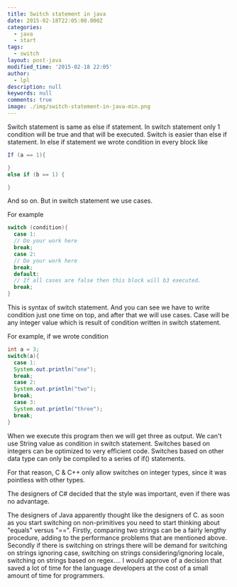 ```yaml
---
title: Switch statement in java
date: 2015-02-18T22:05:00.000Z
categories:
  - java
  - start
tags:
  - switch
layout: post-java
modified_time: '2015-02-18 22:05'
author:
  - lpl
description: null
keywords: null
comments: true
image: ./img/switch-statement-in-java-min.png
---
```


Switch statement is same as else if statement. In switch statement only 1 condition will be true and that will be executed. Switch is easier than else if statement. In else if statement we wrote condition in every block like

```java
If (a == 1){

}
else if (b == 1) {

}
```
And so on. But in switch statement we use cases.

For example

```java
switch (condition){
  case 1:
  // Do your work here
  break;
  case 2:
  // Do your work here
  break;
  default:
  // If all cases are false then this block will b3 executed.
  break;
}  
```

This is syntax of switch statement. And you can see we have to write condition just one time on top, and after that we will use cases. Case will be any integer value which is result of condition written in switch statement.

For example, if we wrote condition

```java
int a = 3;
switch(a){
  case 1:
  System.out.println("one");
  break;
  case 2:
  System.out.println("two");
  break;
  case 3:
  System.out.println("three");
  break;
}
```

When we execute this program then we will get three as output.
We can't use String value as condition in switch statement.
Switches based on integers can be optimized to very efficient code. Switches based on other data type can only be compiled to a series of if() statements.  

For that reason, C & C++ only allow switches on integer types, since it was pointless with other types.  

The designers of C# decided that the style was important, even if there was no advantage.  

The designers of Java apparently thought like the designers of C. as soon as you start switching on non-primitives you need to start thinking about "equals" versus "==". Firstly, comparing two strings can be a fairly lengthy procedure, adding to the performance problems that are mentioned above. Secondly if there is switching on strings there will be demand for switching on strings ignoring case, switching on strings considering/ignoring locale, switching on strings based on regex.... I would approve of a decision that saved a lot of time for the language developers at the cost of a small amount of time for programmers.

